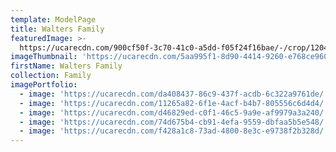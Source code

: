 ```yaml
---
template: ModelPage
title: Walters Family
featuredImage: >-
  https://ucarecdn.com/900cf50f-3c70-41c0-a5dd-f05f24f16bae/-/crop/1204x590/0,26/-/preview/
imageThumbnail: 'https://ucarecdn.com/5aa995f1-8d90-4414-9260-e768ce9603ed/'
firstName: Walters Family
collection: Family
imagePortfolio:
  - image: 'https://ucarecdn.com/da408437-86c9-437f-acdb-6c322a9761de/'
  - image: 'https://ucarecdn.com/11265a82-6f1e-4acf-b4b7-805556c6d4d4/'
  - image: 'https://ucarecdn.com/d46829ed-c0f1-46c5-9a9e-af9979a3a240/'
  - image: 'https://ucarecdn.com/74d675b4-cb91-4efa-9559-dbfaa5b5e548/'
  - image: 'https://ucarecdn.com/f428a1c8-73ad-4800-8e3c-e9738f2b328d/'
---
```


